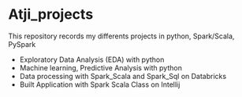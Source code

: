 # Atji_projects
This repository records my differents projects in python, Spark/Scala, PySpark
- Exploratory Data Analysis (EDA) with python
- Machine learning, Predictive Analysis with python
- Data processing with Spark_Scala and Spark_Sql on Databricks
- Built Application with Spark Scala Class on Intellij

